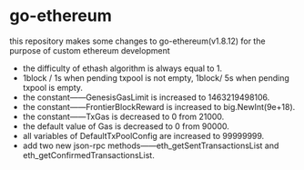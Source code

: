 # go-ethereum

this repository makes some changes to go-ethereum(v1.8.12) for the purpose of custom ethereum development 

- the difficulty of ethash algorithm is always equal to 1.
- 1block / 1s when pending txpool is not empty, 1block/ 5s when pending txpool is empty.
- the constant——GenesisGasLimit is increased to 1463219498106.
- the constant——FrontierBlockReward is increased to big.NewInt(9e+18).
- the constant——TxGas is decreased to 0 from 21000.
- the default value of Gas is decreased to 0 from 90000.
- all variables of DefaultTxPoolConfig are increased to 99999999.
- add two new json-rpc methods——eth_getSentTransactionsList and eth_getConfirmedTransactionsList.